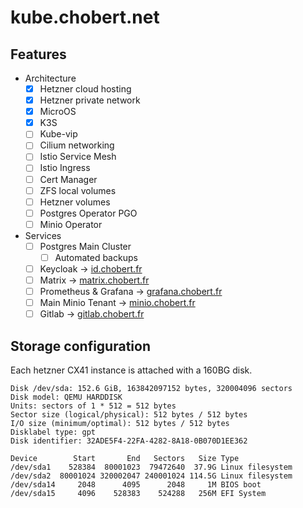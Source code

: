 # kube.chobert.net

## Features

- Architecture
  - [x] Hetzner cloud hosting
  - [x] Hetzner private network
  - [x] MicroOS
  - [x] K3S
  - [ ] Kube-vip
  - [ ] Cilium networking
  - [ ] Istio Service Mesh
  - [ ] Istio Ingress
  - [ ] Cert Manager
  - [ ] ZFS local volumes
  - [ ] Hetzner volumes
  - [ ] Postgres Operator PGO
  - [ ] Minio Operator
- Services
  - [ ] Postgres Main Cluster
    - [ ] Automated backups
  - [ ] Keycloak → [id.chobert.fr](https://id.chobert.fr)
  - [ ] Matrix -> [matrix.chobert.fr](https://matrix.chobert.fr)
  - [ ] Prometheus & Grafana → [grafana.chobert.fr](https://gitlab.chobert.fr)
  - [ ] Main Minio Tenant → [minio.chobert.fr](https://minio.chobert.fr)
  - [ ] Gitlab → [gitlab.chobert.fr](https://gitlab.chobert.fr)

## Storage configuration

Each hetzner CX41 instance is attached with a 160BG disk.

```
Disk /dev/sda: 152.6 GiB, 163842097152 bytes, 320004096 sectors
Disk model: QEMU HARDDISK
Units: sectors of 1 * 512 = 512 bytes
Sector size (logical/physical): 512 bytes / 512 bytes
I/O size (minimum/optimal): 512 bytes / 512 bytes
Disklabel type: gpt
Disk identifier: 32ADE5F4-22FA-4282-8A18-0B070D1EE362

Device        Start       End   Sectors   Size Type
/dev/sda1    528384  80001023  79472640  37.9G Linux filesystem
/dev/sda2  80001024 320002047 240001024 114.5G Linux filesystem
/dev/sda14     2048      4095      2048     1M BIOS boot
/dev/sda15     4096    528383    524288   256M EFI System
```
